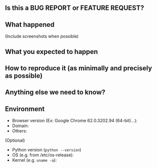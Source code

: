 <!-- This form is for bug reports and feature requests-->

## Is this a BUG REPORT or FEATURE REQUEST?



## What happened
(Include screenshots when possible)

## What you expected to happen

## How to reproduce it (as minimally and precisely as possible)


## Anything else we need to know?

## Environment
- Browser version (Ex: Google Chrome 62.0.3202.94 (64-bit)...):
- Domain: 
- Others:

(Optional)
- Python version (`python --version`)
- OS (e.g. from /etc/os-release):
- Kernel (e.g. `uname -a`):
